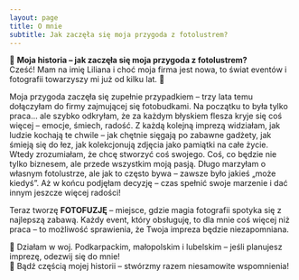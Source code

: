 ```yaml
---
layout: page
title: O mnie
subtitle: Jak zaczęła się moja przygoda z fotolustrem?
---
```


💖 **Moja historia – jak zaczęła się moja przygoda z fotolustrem?**  
Cześć! Mam na imię Liliana i choć moja firma jest nowa, to świat eventów i fotografii towarzyszy mi już od kilku lat. 📸

Moja przygoda zaczęła się zupełnie przypadkiem – trzy lata temu dołączyłam do firmy zajmującej się fotobudkami. Na początku to była tylko praca… ale szybko odkryłam, że za każdym błyskiem flesza kryje się coś więcej – emocje, śmiech, radość. Z każdą kolejną imprezą widziałam, jak ludzie kochają te chwile – jak chętnie sięgają po zabawne gadżety, jak śmieją się do łez, jak kolekcjonują zdjęcia jako pamiątki na całe życie.  
Wtedy zrozumiałam, że chcę stworzyć coś swojego. Coś, co będzie nie tylko biznesem, ale przede wszystkim moją pasją. Długo marzyłam o własnym fotolustrze, ale jak to często bywa – zawsze było jakieś „może kiedyś”. Aż w końcu podjęłam decyzję – czas spełnić swoje marzenie i dać innym jeszcze więcej radości!

Teraz tworzę **FOTOFUZJĘ** – miejsce, gdzie magia fotografii spotyka się z najlepszą zabawą. Każdy event, który obsługuję, to dla mnie coś więcej niż praca – to możliwość sprawienia, że Twoja impreza będzie niezapomniana.

📅 Działam w woj. Podkarpackim, małopolskim i lubelskim – jeśli planujesz imprezę, odezwij się do mnie!  
💌 Bądź częścią mojej historii – stwórzmy razem niesamowite wspomnienia!
